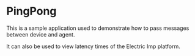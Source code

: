 PingPong
========
This is a sample application used to demonstrate how to pass messages between device and agent.

It can also be used to view latency times of the Electric Imp platform.

